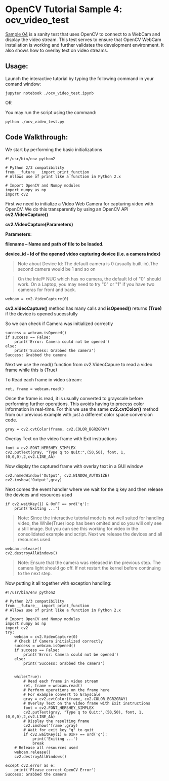 # OpenCV Tutorial Sample 4: ocv_video_test
[Sample 04](ocv_video_test.py) is a sanity test that uses OpenCV to connect to a WebCam and display the video stream. This test serves to ensure that OpenCV WebCam installation is working and further validates the development environment. It also shows how to overlay text on video streams.

## Usage:
Launch the interactive tutorial by typing the following command in your comand window:

```
jupyter notebook ./ocv_video_test.ipynb
```
OR

You may run the script using the command:

```
python ./ocv_video_test.py
```
## Code Walkthrough:
We start by performing the basic initializations

```
#!/usr/bin/env python2

# Python 2/3 compatibility
from __future__ import print_function
# Allows use of print like a function in Python 2.x

# Import OpenCV and Numpy modules
import numpy as np
import cv2
```
First we need to initialize a Video Web Camera for capturing video with OpenCV. We do this transparently by using an OpenCV API 
**cv2.VideoCapture()**

**cv2.VideoCapture(Parameters)**

**Parameters:**

**filename – Name and path of file to be loaded.**

**device_id - Id of the opened video capturing device (i.e. a camera index)**

>Note about Device Id: The default camera is 0 (usually built-in).The second camera would be 1 and so on

>On the Intel® NUC which has no camera, the default Id of "0" should work. On a Laptop, you may need to try "0" or "1" if you have two cameras for front and back.

```
webcam = cv2.VideoCapture(0)
```
**cv2.videoCapture()** method has many calls and **isOpened()** returns **(True)** if the device is opened sucessfully

So we can check if Camera was initialized correctly

```
success = webcam.isOpened()
if success == False:
    print('Error: Camera could not be opened')
else:
    print('Success: Grabbed the camera')
Success: Grabbed the camera
```

Next we use the read() function from cv2.VideoCapure to read a video frame while this is (True)

To Read each frame in video stream:

```
ret, frame = webcam.read()
```

Once the frame is read, it is usually converted to grayscale before performing further operations. This avoids having to process color information in real-time. For this we use the same **cv2.cvtColor()** method from our previous example with just a different color space conversion code.

```
gray = cv2.cvtColor(frame, cv2.COLOR_BGR2GRAY)
```

Overlay Text on the video frame with Exit instructions

```
font = cv2.FONT_HERSHEY_SIMPLEX
cv2.putText(gray, "Type q to Quit:",(50,50), font, 1,(0,0,0),2,cv2.LINE_AA)
```
Now display the captured frame with overlay text in a GUI window
```
cv2.namedWindow('Output', cv2.WINDOW_AUTOSIZE)
cv2.imshow('Output',gray)
```

Next comes the event handler where we wait for the q key and then release the devices and resources used
```
if cv2.waitKey(1) & 0xFF == ord('q'):
    print('Exiting ...')
```
>Note: Since the interactive tutorial mode is not well suited for handling video, the While(True) loop has been omited and so you will only see a still image. But you can see this working for video in the consolidated example and script.
Next we release the devices and all resources used.
```
webcam.release()
cv2.destroyAllWindows()
```

>Note: Ensure that the camera was released in the previous step. The camera light should go off. If not restart the kernel before continuing to the next step.

Now putting it all together with exception handling:

```
#!/usr/bin/env python2

# Python 2/3 compatibility
from __future__ import print_function
# Allows use of print like a function in Python 2.x

# Import OpenCV and Numpy modules
import numpy as np
import cv2
try:
    webcam = cv2.VideoCapture(0)
    # Check if Camera initialized correctly
    success = webcam.isOpened()
    if success == False:
        print('Error: Camera could not be opened')
    else:
        print('Success: Grabbed the camera')


    while(True):
        # Read each frame in video stream
        ret, frame = webcam.read()
        # Perform operations on the frame here
        # For example convert to Grayscale 
        gray = cv2.cvtColor(frame, cv2.COLOR_BGR2GRAY)
        # Overlay Text on the video frame with Exit instructions
        font = cv2.FONT_HERSHEY_SIMPLEX
        cv2.putText(gray, "Type q to Quit:",(50,50), font, 1,(0,0,0),2,cv2.LINE_AA)
        # Display the resulting frame
        cv2.imshow('frame',gray)
        # Wait for exit key "q" to quit
        if cv2.waitKey(1) & 0xFF == ord('q'):
            print('Exiting ...')
            break
    # Release all resources used
    webcam.release()
    cv2.destroyAllWindows()

except cv2.error as e:
    print('Please correct OpenCV Error')
Success: Grabbed the camera
```
